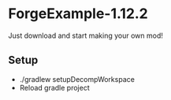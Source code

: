 # ForgeExample-1.12.2
Just download and start making your own mod!

## Setup
- ./gradlew setupDecompWorkspace
- Reload gradle project
